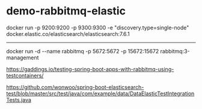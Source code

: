 # demo-rabbitmq-elastic

docker run -p 9200:9200 -p 9300:9300 -e "discovery.type=single-node" docker.elastic.co/elasticsearch/elasticsearch:7.6.1

***************************************************************************

docker run -d --name rabbitmq -p 5672:5672 -p 15672:15672 rabbitmq:3-management


https://gaddings.io/testing-spring-boot-apps-with-rabbitmq-using-testcontainers/


https://github.com/wonwoo/spring-boot-elasticsearch-test/blob/master/src/test/java/com/example/data/DataElasticTestIntegrationTests.java
